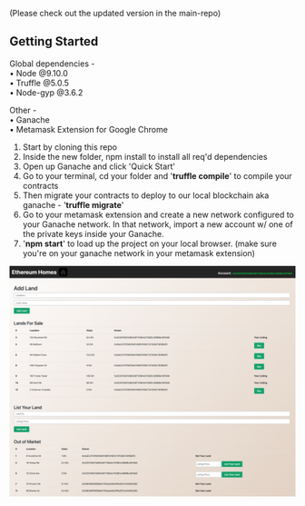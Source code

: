 (Please check out the updated version in the main-repo)
<p></p>
<h2>Getting Started</h2> 
<p></p>

Global dependencies - </br>
•	Node @9.10.0 </br>
•	Truffle @5.0.5 </br>
•	Node-gyp @3.6.2 </br>

Other - </br>
•	Ganache </br>
•	Metamask Extension for Google Chrome </br>

1. Start by cloning this repo </br>
2. Inside the new folder, npm install to install all req'd dependencies </br>
3. Open up Ganache and click 'Quick Start' </br>
5. Go to your terminal, cd your folder and '<strong>truffle compile</strong>' to compile your contracts </br>
6. Then migrate your contracts to deploy to our local blockchain aka ganache - '<strong>truffle migrate</strong>' </br>
7. Go to your metamask extension and create a new network configured to your Ganache network. In that network, import a new account w/ one of the private keys inside your Ganache. </br>
8. '<strong>npm start</strong>' to load up the project on your local browser. (make sure you're on your ganache network in your metamask extension) </br>

<p></p>
<img src="./project.png" alt="Project">

